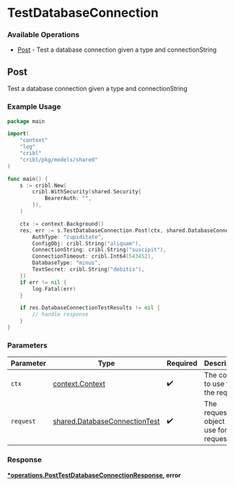# TestDatabaseConnection

### Available Operations

* [Post](#post) - Test a database connection given a type and connectionString

## Post

Test a database connection given a type and connectionString

### Example Usage

```go
package main

import(
	"context"
	"log"
	"cribl"
	"cribl/pkg/models/shared"
)

func main() {
    s := cribl.New(
        cribl.WithSecurity(shared.Security{
            BearerAuth: "",
        }),
    )

    ctx := context.Background()
    res, err := s.TestDatabaseConnection.Post(ctx, shared.DatabaseConnectionTest{
        AuthType: "cupiditate",
        ConfigObj: cribl.String("aliquam"),
        ConnectionString: cribl.String("suscipit"),
        ConnectionTimeout: cribl.Int64(543452),
        DatabaseType: "minus",
        TextSecret: cribl.String("debitis"),
    })
    if err != nil {
        log.Fatal(err)
    }

    if res.DatabaseConnectionTestResults != nil {
        // handle response
    }
}
```

### Parameters

| Parameter                                                                      | Type                                                                           | Required                                                                       | Description                                                                    |
| ------------------------------------------------------------------------------ | ------------------------------------------------------------------------------ | ------------------------------------------------------------------------------ | ------------------------------------------------------------------------------ |
| `ctx`                                                                          | [context.Context](https://pkg.go.dev/context#Context)                          | :heavy_check_mark:                                                             | The context to use for the request.                                            |
| `request`                                                                      | [shared.DatabaseConnectionTest](../../models/shared/databaseconnectiontest.md) | :heavy_check_mark:                                                             | The request object to use for the request.                                     |


### Response

**[*operations.PostTestDatabaseConnectionResponse](../../models/operations/posttestdatabaseconnectionresponse.md), error**

